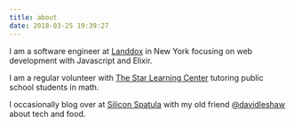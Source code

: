 ```yaml
---
title: about
date: 2018-03-25 19:39:27
---
```

I am a software engineer at [Landdox](http://landdox.com/) in New York focusing on web development with Javascript and Elixir.

I am a regular volunteer with [The Star Learning Center](https://www.goddard.org/grcc/programs/ChildrenYouth/star/) tutoring public school students in math.

I occasionally blog over at [Silicon Spatula](http://siliconspatula.com/) with my old friend [@davidleshaw](https://twitter.com/DavidLeshaw) about tech and food.
